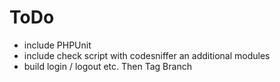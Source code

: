 ToDo
====

* include PHPUnit
* include check script with codesniffer an additional modules
* build login / logout etc. Then Tag Branch